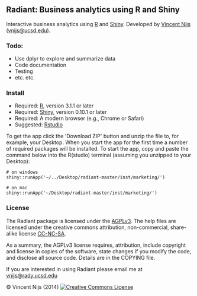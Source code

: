 ## Radiant: Business analytics using R and Shiny

Interactive business analytics using [R](http://www.r-project.org/) and [Shiny](http://www.rstudio.com/shiny/). Developed by [Vincent Nijs](http://rady.ucsd.edu/faculty/directory/nijs/) (vnijs@ucsd.edu). 

### Todo:

- Use dplyr to explore and summarize data
- Code documentation
- Testing
- etc. etc.

### Install 

- Required: [R](http://cran.rstudio.com/), version 3.1.1 or later
- Required: [Shiny](http://www.rstudio.com/shiny/), version 0.10.1 or later
- Required: A modern browser (e.g., Chrome or Safari)
- Suggested: [Rstudio](http://www.rstudio.com/ide/download/)

<!-- To install and run the Marketing analytics app in Radiant:

	install.packages('radiant',repos=c("http://vnijs.rady.ucsd.edu/site_media/R", CRAN = "http://cran.rstudio.com"), dependencies = TRUE) 
	shiny::runApp(system.file('marketing', package='radiant'), port = 8100)

 -->
To get the app click the 'Download ZIP' button and unzip the file to, for example, your Desktop. When you start the app for the first time a number of required packages will be installed. To start the app, copy and paste the command below into the R(studio) terminal (assuming you unzipped to your Desktop):

	# on windows
	shiny::runApp('~/../Desktop/radiant-master/inst/marketing/')

 	# on mac
	shiny::runApp('~/Desktop/radiant-master/inst/marketing/')

### License

The Radiant package is licensed under the <a href="http://www.tldrlegal.com/l/AGPL3" target="_blank">AGPLv3</a>. The help files are licensed under the creative commons attribution, non-commercial, share-alike license <a href="http://creativecommons.org/licenses/by-nc-sa/4.0/" target="_blank">CC-NC-SA</a>.

As a summary, the AGPLv3 license requires, attribution, include copyright and license in copies of the software, state changes if you modify the code, and disclose all source code. Details are in the COPYING file.

If you are interested in using Radiant please email me at vnijs@rady.ucsd.edu

&copy; Vincent Nijs (2014) <a rel="license" href="http://creativecommons.org/licenses/by-nc-sa/4.0/" target="_blank"><img alt="Creative Commons License" style="border-width:0" src="http://i.creativecommons.org/l/by-nc-sa/4.0/80x15.png" /></a>
